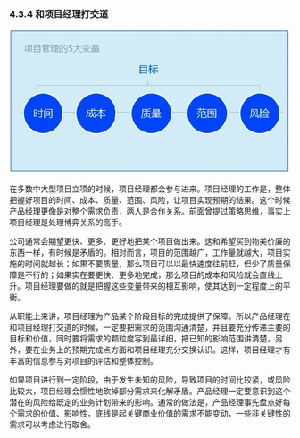 ### 4.3.4 和项目经理打交道

![](images/image02075.jpeg)

在多数中大型项目立项的时候，项目经理都会参与进来。项目经理的工作是，整体把握好项目的时间、成本、质量、范围、风险，让项目实现预期的结果。这个时候产品经理更像是对整个需求负责，两人是合作关系。前面曾提过策略思维，事实上项目经理是处理博弈关系的高手。

公司通常会期望更快、更多、更好地把某个项目做出来。这和希望买到物美价廉的东西一样，有时候是矛盾的。相对而言，项目的范围越广，工作量就越大，项目实施的时间就越长；如果不要质量，那么项目可以以最快速度往前赶，但少了质量保障是不行的；如果实在要更快、更多地完成，那么项目的成本和风险就会直线上升。项目经理要做的就是把握这些变量带来的相互影响，使其达到一定程度上的平衡。

从职能上来讲，项目经理为产品某个阶段目标的完成提供了保障。所以产品经理在和项目经理打交道的时候，一定要把需求的范围沟通清楚，并且要充分传递主要的目标和价值，同时要将需求的颗粒度写到最详细，把已知的影响范围讲清楚，另外，要在业务上的预期完成点方面和项目经理充分交换认识。这样，项目经理才有丰富的信息参与对项目的评估和整体控制。

如果项目进行到一定阶段，由于发生未知的风险，导致项目的时间比较紧，或风险比较大，项目经理会惯性地砍掉部分需求来化解矛盾。产品经理一定要意识到这个潜在的风险给既定的业务计划带来的影响。通常的做法是，产品经理事先盘点好每个需求的价值、影响性，底线是起关键商业价值的需求不能变动，一些非关键性的需求可以考虑进行取舍。
